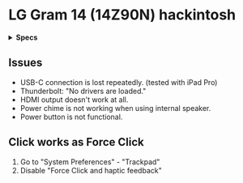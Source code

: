 # LG Gram 14 (14Z90N) hackintosh

<details>
<summary><strong>Specs</strong></summary>
</br>

| Model | 14Z90N-V.AR5DK |
| - | - |
| CPU | Intel Core i5-1035G4 |
| GPU | Intel Iris Plus Graphics |
| RAM | M471A1G44AB0-CWE (on-board) |
| SSD | ~~HFS256GD9TNG-L2A0A~~ Intel 7600p |
| LCD | LP140WFA-SPY1 |
| WLAN | Intel Wi-Fi 6 AX201 160MHz |
| Audio | Conexant CX8200 |
| BIOS | 20200812 |

</details>

## Issues
* USB-C connection is lost repeatedly. (tested with iPad Pro)
* Thunderbolt: "No drivers are loaded."
* HDMI output doesn't work at all.
* Power chime is not working when using internal speaker.
* Power button is not functional.

</details>

## Click works as Force Click
1. Go to "System Preferences" - "Trackpad"
2. Disable "Force Click and haptic feedback"
